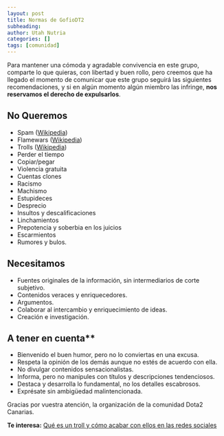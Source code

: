 ```yaml
---
layout: post
title: Normas de GofioDT2
subheading: 
author: Utah Nutria
categories: []
tags: [comunidad]
---
```

Para mantener una cómoda y agradable convivencia en este grupo, comparte lo que quieras, con libertad y buen rollo, pero creemos que ha llegado el momento de comunicar que este grupo seguirá las siguientes recomendaciones, y si en algún momento algún miembro las infringe, **nos reservamos el derecho de expulsarlos**.

## No Queremos

- Spam ([Wikipedia](http://es.wikipedia.org/wiki/Spam))
- Flamewars ([Wikipedia](http://es.wikipedia.org/wiki/Flame#Flame_wars))
- Trolls ([Wikipedia](http://es.wikipedia.org/wiki/Troll_%28Internet%29))
- Perder el tiempo
- Copiar/pegar
- Violencia gratuita
- Cuentas clones
- Racismo
- Machismo
- Estupideces
- Desprecio
- Insultos y descalificaciones
- Linchamientos
- Prepotencia y soberbia en los juicios
- Escarmientos
- Rumores y bulos.

## Necesitamos

- Fuentes originales de la información, sin intermediarios de corte subjetivo.
- Contenidos veraces y enriquecedores.
- Argumentos.
- Colaborar al intercambio y enriquecimiento de ideas.
- Creación e investigación.

## A tener en cuenta**

- Bienvenido el buen humor, pero no lo conviertas en una excusa.
- Respeta la opinión de los demás aunque no estés de acuerdo con ella.
- No divulgar contenidos sensacionalistas.
- Informa, pero no manipules con títulos y descripciones tendenciosos.
- Destaca y desarrolla lo fundamental, no los detalles escabrosos.
- Exprésate sin ambigüedad malintencionada.

Gracias por vuestra atención, la organización de la comunidad Dota2 Canarias.

**Te interesa:** [Qué es un troll y cómo acabar con ellos en las redes sociales](http://lasnutriastepatearanelculo.blogspot.com.es/2012/09/a-la-caza-del-troll.html)


